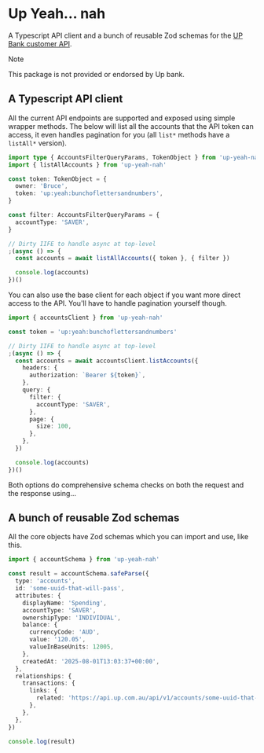 # Up Yeah… nah

A Typescript API client and a bunch of reusable Zod schemas for the
[UP Bank customer API](https://developer.up.com.au).

> [!NOTE]
> This package is not provided or endorsed by Up bank.

## A Typescript API client

All the current API endpoints are supported and exposed using simple wrapper
methods. The below will list all the accounts that the API token can access, it
even handles pagination for you (all `list*` methods have a `listAll*` version).

```ts
import type { AccountsFilterQueryParams, TokenObject } from 'up-yeah-nah'
import { listAllAccounts } from 'up-yeah-nah'

const token: TokenObject = {
  owner: 'Bruce',
  token: 'up:yeah:bunchoflettersandnumbers',
}

const filter: AccountsFilterQueryParams = {
  accountType: 'SAVER',
}

// Dirty IIFE to handle async at top-level
;(async () => {
  const accounts = await listAllAccounts({ token }, { filter })

  console.log(accounts)
})()
```

You can also use the base client for each object if you want more direct access
to the API. You'll have to handle pagination yourself though.

```ts
import { accountsClient } from 'up-yeah-nah'

const token = 'up:yeah:bunchoflettersandnumbers'

// Dirty IIFE to handle async at top-level
;(async () => {
  const accounts = await accountsClient.listAccounts({
    headers: {
      authorization: `Bearer ${token}`,
    },
    query: {
      filter: {
        accountType: 'SAVER',
      },
      page: {
        size: 100,
      },
    },
  })

  console.log(accounts)
})()
```

Both options do comprehensive schema checks on both the request and the response
using…

## A bunch of reusable Zod schemas

All the core objects have Zod schemas which you can import and use, like this.

```ts
import { accountSchema } from 'up-yeah-nah'

const result = accountSchema.safeParse({
  type: 'accounts',
  id: 'some-uuid-that-will-pass',
  attributes: {
    displayName: 'Spending',
    accountType: 'SAVER',
    ownershipType: 'INDIVIDUAL',
    balance: {
      currencyCode: 'AUD',
      value: '120.05',
      valueInBaseUnits: 12005,
    },
    createdAt: '2025-08-01T13:03:37+00:00',
  },
  relationships: {
    transactions: {
      links: {
        related: 'https://api.up.com.au/api/v1/accounts/some-uuid-that-will-pass/transactions',
      },
    },
  },
})

console.log(result)
```
